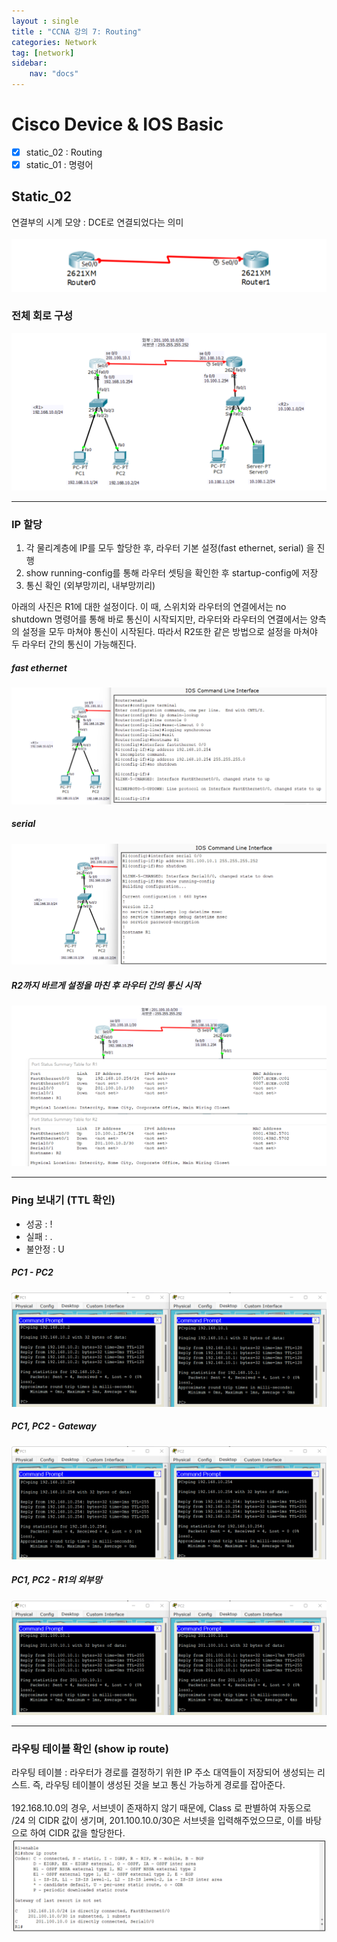 ```yaml
---
layout : single
title : "CCNA 강의 7: Routing"
categories: Network
tag: [network]
sidebar:
    nav: "docs"
---
```


# Cisco Device & IOS Basic

-  [x] static_02 : Routing
-  [x] static_01 : 명령어

## Static_02

연결부의 시계 모양 : DCE로 연결되었다는 의미 <br><br>
<img src = "/images/network/packet_tracer/14.png">

### 전체 회로 구성
<img src = "/images/network/packet_tracer/16.png">

---

### IP 할당
1. 각 물리계층에 IP를 모두 할당한 후, 라우터 기본 설정(fast ethernet, serial) 을 진행
2. show running-config를 통해 라우터 셋팅을 확인한 후 startup-config에 저장 
3. 통신 확인 (외부망끼리, 내부망끼리)

아래의 사진은 R1에 대한 설정이다. 이 때, 스위치와 라우터의 연결에서는 no shutdown 명령어를 통해 바로 통신이 시작되지만, 라우터와 라우터의 연결에서는 양측의 설정을 모두 마쳐야 통신이 시작된다. 따라서 R2또한 같은 방법으로 설정을 마쳐야 두 라우터 간의 통신이 가능해진다.

##### fast ethernet
<img src = "/images/network/packet_tracer/15.png">

##### serial
<img src = "/images/network/packet_tracer/17.png">

##### R2까지 바르게 설정을 마친 후 라우터 간의 통신 시작
<img src = "/images/network/packet_tracer/18.png">

---

### Ping 보내기 (TTL 확인)

- 성공 : !
- 실패 : .
- 불안정 : U

##### PC1 - PC2
<img src = "/images/network/packet_tracer/20.png">

##### PC1, PC2 - Gateway
<img src = "/images/network/packet_tracer/19.png">

##### PC1, PC2 - R1의 외부망
<img src = "/images/network/packet_tracer/21.png">

---

### 라우팅 테이블 확인 (show ip route)
라우팅 테이블 : 라우터가 경로를 결정하기 위한 IP 주소 대역들이 저장되어 생성되는 리스트. 즉, 라우팅 테이블이 생성된 것을 보고 통신 가능하게 경로를 잡아준다. <br><br>
192.168.10.0의 경우, 서브넷이 존재하지 않기 때문에, Class 로 판별하여 자동으로 /24 의 CIDR 값이 생기며, 201.100.10.0/30은 서브넷을 입력해주었으므로, 이를 바탕으로 하여 CIDR 값을 할당한다.
<img src = "/images/network/packet_tracer/22.png">
